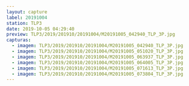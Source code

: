 ```yaml
---
layout: capture
label: 20191004
station: TLP3
date: 2019-10-05 04:29:40
preview: TLP3/2019/201910/20191004/M20191005_042940_TLP_3P.jpg
capturas:
  - imagem: TLP3/2019/201910/20191004/M20191005_042940_TLP_3P.jpg
  - imagem: TLP3/2019/201910/20191004/M20191005_051020_TLP_3P.jpg
  - imagem: TLP3/2019/201910/20191004/M20191005_063937_TLP_3P.jpg
  - imagem: TLP3/2019/201910/20191004/M20191005_064005_TLP_3P.jpg
  - imagem: TLP3/2019/201910/20191004/M20191005_071613_TLP_3P.jpg
  - imagem: TLP3/2019/201910/20191004/M20191005_073804_TLP_3P.jpg
---
```

